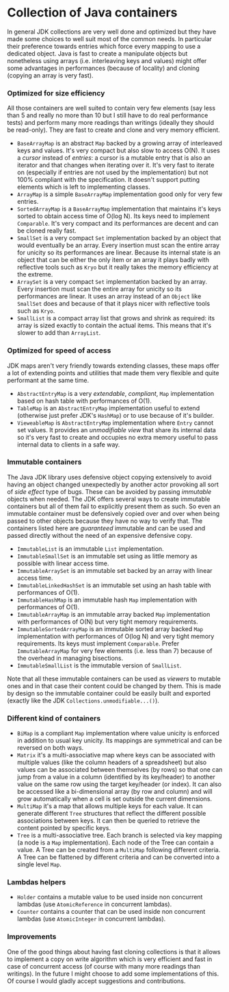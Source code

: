 # Collection of Java containers

In general JDK collections are very well done and optimized but they have made some choices to well suit most of the common needs. In particular their preference towards entries which force every mapping to use a dedicated object. Java is fast to create a manipulate objects but nonetheless using arrays (i.e. interleaving keys and values) might offer some advantages in performances (because of locality) and cloning (copying an array is very fast).

### Optimized for size efficiency

All those containers are well suited to contain very few elements (say less than 5 and really no more than 10 but I still have to do real performance tests) and perform many more readings than writings (ideally they should be read-only). They are fast to create and clone and very memory efficient. 

* `BaseArrayMap` is an abstract `Map` backed by a growing array of interleaved keys and values. It's very compact but also slow to access O(N). It uses a _cursor_ instead of _entries_: a cursor is a mutable entry that is also an iterator and that changes when iterating over it. It's very fast to iterate on (especially if entries are not used by the implementation) but not 100% compliant with the specification. It doesn't support putting elements which is left to implementing classes.
* `ArrayMap` is a simple `BaseArrayMap` implementation good only for very few entries.
* `SortedArrayMap` is a `BaseArrayMap` implementation that maintains it's keys sorted to obtain access time of O(log N). Its keys need to implement `Comparable`. It's very compact and its performances are decent and can be cloned really fast.
* `SmallSet` is a very compact `Set` implementation backed by an object that would eventually be an array. Every insertion must scan the entire array for unicity so its performances are linear. Because its internal state is an object that can be either the only item or an array it plays badly with reflective tools such as `Kryo` but it really takes the memory efficiency at the extreme.
* `ArraySet` is a very compact `Set` implementation backed by an array. Every insertion must scan the entire array for unicity so its performances are linear. It uses an array instead of an `Object` like `SmallSet` does and because of that it plays nicer with reflective tools such as `Kryo`.
* `SmallList` is a compact array list that grows and shrink as required: its array is sized exactly to contain the actual items. This means that it's slower to add than `ArrayList`.

### Optimized for speed of access

JDK maps aren't very friendly towards extending classes, these maps offer a lot of extending points and utilities that made them very flexible and quite performant at the same time.

* `AbstractEntryMap` is a very _extendable_, _compliant_, `Map` implementation based on hash table with performances of O(1).
* `TableMap` is an `AbstractEntryMap` implementation useful to extend (otherwise just prefer JDK's `HashMap`) or to use because of it's builder.
* `VieweableMap` is `AbstractEntryMap` implementation where `Entry` cannot set values. It provides an _unmodifiable view_ that share its internal data so it's very fast to create and occupies no extra memory useful to pass internal data to clients in a safe way.

### Immutable containers

The Java JDK library uses defensive object copying extensively to avoid having an object changed unexpectedly by another actor provoking all sort of _side effect_ type of bugs. These can be avoided by passing _immutable_ objects when needed. The JDK offers several ways to create immutable containers but all of them fail to explicitly present them as such. So even an immutable container must be defensively copied over and over when being passed to other objects because they have no way to verify that. The containers listed here are _guaranteed_ immutable and can be used and passed directly without the need of an expensive defensive copy.

* `ImmutableList` is an immutable `List` implementation.
* `ImmutableSmallSet` is an immutable set using as little memory as possible with linear access time.
* `ImmutableArraySet` is an immutable set backed by an array with linear access time.
* `ImmutableLinkedHashSet` is an immutable set using an hash table with performances of O(1).
* `ImmutableHashMap` is an immutable hash `Map` implementation with performances of O(1).
* `ImmutableArrayMap` is an immutable array backed `Map` implementation with performances of O(N) but very tight memory requirements.
* `ImmutableSortedArrayMap` is an immutable sorted array backed `Map` implementation with performances of O(log N) and very tight memory requirements. Its keys must implement `Comparable`. Prefer `ImmutableArrayMap` for very few elements (i.e. less than 7) because of the overhead in managing bisections.
* `ImmutableSmallList` is the immutable version of `SmallList`.

Note that all these immutable containers can be used as _viewers_ to mutable ones and in that case their content could be changed by them. This is made by design so the immutable container could be easily built and exported (exactly like the JDK `Collections.unmodifiable...()`).

### Different kind of containers

* `BiMap` is a compliant `Map` implementation where value unicity is enforced in addition to usual key unicity. Its mappings are symmetrical and can be reversed on both ways.
* `Matrix` it's a multi-associative map where keys can be associated with multiple values (like the column headers of a spreadsheet) but also values can be associated between themselves (by rows) so that one can jump from a value in a column (identified by its key/header) to another value on the same row using the target key/header (or index). It can also be accessed like a bi-dimensional array (by row and column) and will grow automatically when a cell is set outside the current dimensions.
* `MultiMap` it's a map that allows multiple keys for each value. It can generate different `Tree` structures that reflect the different possible associations between keys. It can then be queried to retrieve the content pointed by specific keys.
* `Tree` is a multi-associative tree. Each branch is selected via key mapping (a node is a `Map` implementation). Each node of the Tree can contain a value. A Tree can be created from a `MultiMap` following different criteria. A Tree can be flattened by different criteria and can be converted into a single level `Map`.

### Lambdas helpers

* `Holder` contains a mutable value to be used inside non concurrent lambdas (use `AtomicReference` in concurrent lambdas).
* `Counter` contains a counter that can be used inside non concurrent lambdas (use `AtomicInteger` in concurrent lambdas).

### Improvements

One of the good things about having fast cloning collections is that it allows to implement a copy on write algorithm which is very efficient and fast in case of concurrent access (of course with many more readings than writings). In the future I might choose to add some implementations of this. Of course I would gladly accept suggestions and contributions.